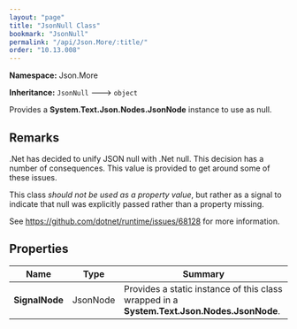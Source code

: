 ```yaml
---
layout: "page"
title: "JsonNull Class"
bookmark: "JsonNull"
permalink: "/api/Json.More/:title/"
order: "10.13.008"
---
```

**Namespace:** Json.More

**Inheritance:**
`JsonNull`
 🡒 
`object`

Provides a **System.Text.Json.Nodes.JsonNode** instance to use as null.

## Remarks

.Net has decided to unify JSON null with .Net null.  This decision has a number
of consequences.  This value is provided to get around some of these issues.
            
This class *should not be used as a property value*, but rather as a signal to indicate
that null was explicitly passed rather than a property missing.
            
See https://github.com/dotnet/runtime/issues/68128 for more information.

## Properties

| Name | Type | Summary |
|---|---|---|
| **SignalNode** | JsonNode | Provides a static instance of this class wrapped in a **System.Text.Json.Nodes.JsonNode**. |

